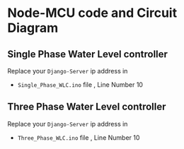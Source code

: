 # Node-MCU code and Circuit Diagram 

## Single Phase Water Level controller

Replace your `Django-Server` ip address in 

- `Single_Phase_WLC.ino` file , Line Number 10

## Three Phase Water Level controller

Replace your `Django-Server` ip address in 

- `Three_Phase_WLC.ino` file , Line Number 10
